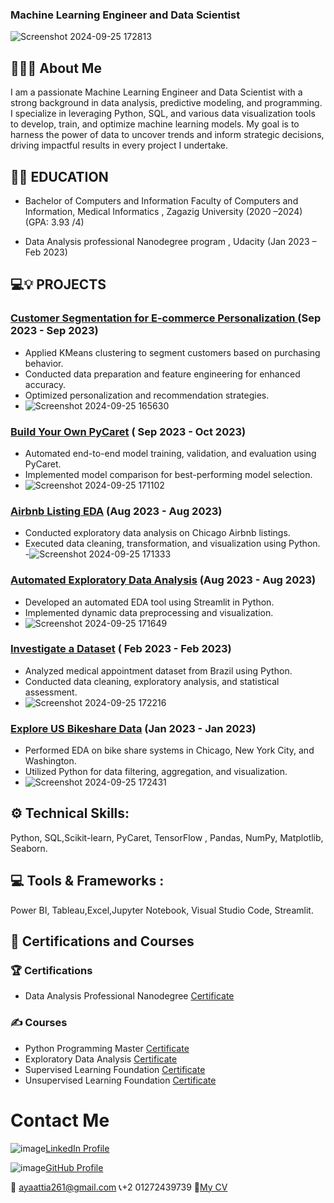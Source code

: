 ### Machine Learning Engineer and Data Scientist

![Screenshot 2024-09-25 172813](https://github.com/user-attachments/assets/9592492c-b9a5-46e5-93fd-e6fe71fc85c6)


## 👋👩‍💻 About Me

I am a passionate Machine Learning Engineer and Data Scientist with a strong background in data analysis, predictive modeling, and programming. I specialize in leveraging Python, SQL, and various data visualization tools to develop, train, and optimize machine learning models. My goal is to harness the power of data to uncover trends and inform strategic decisions, driving impactful results in every project I undertake. 

## 👩‍🎓 EDUCATION

- Bachelor of Computers and Information
  Faculty of Computers and Information, Medical Informatics , Zagazig University
  (2020 –2024)  (GPA: 3.93 /4)

- Data Analysis professional Nanodegree program 
  , Udacity  (Jan 2023 –	Feb 2023)
  
## 💻💡 PROJECTS

### [Customer Segmentation for E-commerce Personalization ](https://github.com/AyaAttia20/unsupervised_project_customer_segmentation) (Sep 2023 - Sep 2023)
- Applied KMeans clustering to segment customers based on purchasing behavior.
- Conducted data preparation and feature engineering for enhanced accuracy.
- Optimized personalization and recommendation strategies.
- ![Screenshot 2024-09-25 165630](https://github.com/user-attachments/assets/4f05e78d-6220-4717-a466-6c132670abd0)


  
### [Build Your Own PyCaret](https://projectcourse4.streamlit.app/)  ( Sep 2023 - Oct 2023)
- Automated end-to-end model training, validation, and evaluation using PyCaret.
- Implemented model comparison for best-performing model selection.
- ![Screenshot 2024-09-25 171102](https://github.com/user-attachments/assets/17a891b1-3729-4a4d-b49c-fe9596e34d86)

  
### [Airbnb Listing EDA](https://github.com/AyaAttia20/Airbnb_Chicago_EDA)  (Aug 2023 - Aug 2023)
- Conducted exploratory data analysis on Chicago Airbnb listings.
- Executed data cleaning, transformation, and visualization using Python.
-![Screenshot 2024-09-25 171333](https://github.com/user-attachments/assets/c29b64b4-c2dd-4e1b-9300-47bc05656d09)

### [Automated Exploratory Data Analysis](https://edaproject-nslkpbdjpr8yywoxbqfivg.streamlit.app/)  (Aug 2023 - Aug 2023)
- Developed an automated EDA tool using Streamlit in Python.
- Implemented dynamic data preprocessing and visualization.
- ![Screenshot 2024-09-25 171649](https://github.com/user-attachments/assets/6adc6bb9-b6e7-41b2-b404-8ef7a7d2a34b)

  
### [Investigate a Dataset](https://github.com/AyaAttia20/-Investigate-a-Dataset-Database_No_show_appointments-)  ( Feb 2023 - Feb 2023)
- Analyzed medical appointment dataset from Brazil using Python.
- Conducted data cleaning, exploratory analysis, and statistical assessment.
- ![Screenshot 2024-09-25 172216](https://github.com/user-attachments/assets/24f64806-1414-4801-af4f-69090d824363)


### [Explore US Bikeshare Data](https://github.com/AyaAttia20/-Explore-US-Bikeshare-Data)   (Jan 2023 - Jan 2023)
- Performed EDA on bike share systems in Chicago, New York City, and Washington.
- Utilized Python for data filtering, aggregation, and visualization.
-  ![Screenshot 2024-09-25 172431](https://github.com/user-attachments/assets/6ddf6a65-f42c-4d9e-b930-cf37de6420ae)


## ⚙️ Technical Skills:
   Python, SQL,Scikit-learn, PyCaret, TensorFlow , Pandas, NumPy, Matplotlib, Seaborn.
   
## 💻 Tools & Frameworks :
  Power BI, Tableau,Excel,Jupyter Notebook, Visual Studio Code, Streamlit.

## 📒 Certifications and Courses

### 🏆 Certifications
- Data Analysis Professional Nanodegree    [Certificate](https://www.udacity.com/certificate/e/2952137e-8a9c-11ed-9c2e-67064310345f)



### ✍️ Courses
- Python Programming Master              [Certificate](https://alcamp.electropi.ai/certifcate/1048C)
- Exploratory Data Analysis              [Certificate](https://alcamp.electropi.ai/certifcate/104F0)
- Supervised Learning Foundation         [Certificate](https://alcamp.electropi.ai/certifcate/10554)
- Unsupervised Learning Foundation       [Certificate](https://alcamp.electropi.ai/certifcate/105B8)

# Contact Me
![image](https://github.com/user-attachments/assets/601d9d60-c687-4bee-970c-27bcc5f850b3)[LinkedIn Profile](https://www.linkedin.com/in/aya-attia-data-analyst)

![image](https://github.com/user-attachments/assets/cca7d60f-30f0-4022-af79-a30fedc30699)[GitHub Profile](https://github.com/AyaAttia20)

📧 [ayaattia261@gmail.com](ayaattia261@gmail.com) 
📞+2 01272439739 
📄[My CV ](https://drive.google.com/drive/folders/1NUHDMRbl-NEZHAZNljt3bjKsfddy0mRH?usp=drive_link) 












